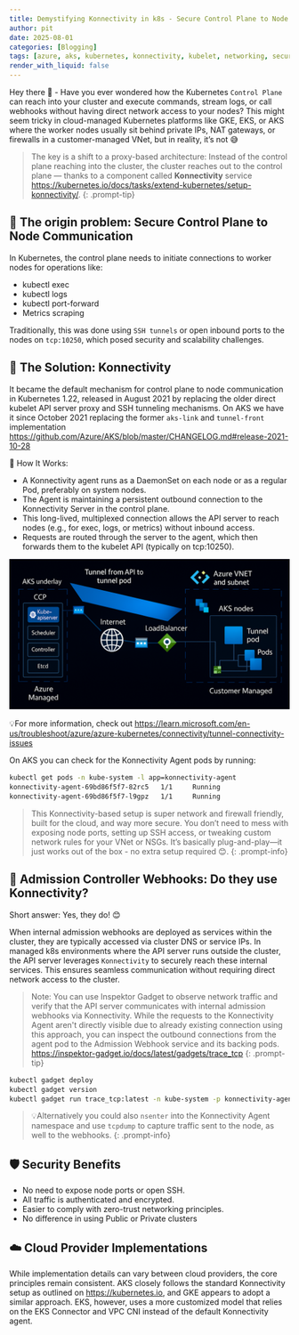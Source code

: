 ```yaml
---
title: Demystifying Konnectivity in k8s - Secure Control Plane to Node Communication"
author: pit
date: 2025-08-01
categories: [Blogging]
tags: [azure, aks, kubernetes, konnectivity, kubelet, networking, security, admission-webhooks]
render_with_liquid: false
---
```


Hey there 🖖 - Have you ever wondered how the Kubernetes `Control Plane` can reach into your cluster and execute commands, stream logs, or call webhooks without having direct network access to your nodes? This might seem tricky in cloud-managed Kubernetes platforms like GKE, EKS, or AKS where the worker nodes usually sit behind private IPs, NAT gateways, or firewalls in a customer-managed VNet, but in reality, it’s not 😅

> The key is a shift to a proxy-based architecture: Instead of the control plane reaching into the cluster, the cluster reaches out to the control plane — thanks to a component called **Konnectivity** service <https://kubernetes.io/docs/tasks/extend-kubernetes/setup-konnectivity/>.
{: .prompt-tip}

## 🧭 The origin problem: Secure Control Plane to Node Communication

In Kubernetes, the control plane needs to initiate connections to worker nodes for operations like:

- kubectl exec
- kubectl logs
- kubectl port-forward
- Metrics scraping

Traditionally, this was done using `SSH tunnels` or open inbound ports to the nodes on `tcp:10250`, which posed security and scalability challenges.

## 🚀 The Solution: Konnectivity

It became the default mechanism for control plane to node communication in Kubernetes 1.22, released in August 2021 by replacing the older direct kubelet API server proxy and SSH tunneling mechanisms. On AKS we have it since October 2021 replacing the former `aks-link` and `tunnel-front` implementation <https://github.com/Azure/AKS/blob/master/CHANGELOG.md#release-2021-10-28>

🔄 How It Works:

- A Konnectivity agent runs as a DaemonSet on each node or as a regular Pod, preferably on system nodes.
- The Agent is maintaining a persistent outbound connection to the Konnectivity Server in the control plane.
- This long-lived, multiplexed connection allows the API server to reach nodes (e.g., for exec, logs, or metrics) without inbound access.
- Requests are routed through the server to the agent, which then forwards them to the kubelet API (typically on tcp:10250).

![img-description](/assets/img/posts/demystifying-konnectivity-in-k8s/aks-konnectivity-architecture.jpg)

💡For more information, check out <https://learn.microsoft.com/en-us/troubleshoot/azure/azure-kubernetes/connectivity/tunnel-connectivity-issues>

On AKS you can check for the Konnectivity Agent pods by running:

```bash
kubectl get pods -n kube-system -l app=konnectivity-agent
konnectivity-agent-69bd86f5f7-82rc5   1/1     Running
konnectivity-agent-69bd86f5f7-l9gpz   1/1     Running
```

> This Konnectivity-based setup is super network and firewall friendly, built for the cloud, and way more secure. You don’t need to mess with exposing node ports, setting up SSH access, or tweaking custom network rules for your VNet or NSGs. It’s basically plug-and-play—it just works out of the box - no extra setup required 😊.
{: .prompt-info}

## 🧩 Admission Controller Webhooks: Do they use Konnectivity?

Short answer: Yes, they do! 😊

When internal admission webhooks are deployed as services within the cluster, they are typically accessed via cluster DNS or service IPs. In managed k8s environments where the API server runs outside the cluster, the API server leverages `Konnectivity` to securely reach these internal services. This ensures seamless communication without requiring direct network access to the cluster.

> Note: You can use Inspektor Gadget to observe network traffic and verify that the API server communicates with internal admission webhooks via Konnectivity. While the requests to the Konnectivity Agent aren't directly visible due to already existing connection using this approach, you can inspect the outbound connections from the agent pod to the Admission Webhook service and its backing pods. <https://inspektor-gadget.io/docs/latest/gadgets/trace_tcp>
{: .prompt-tip}

```bash
kubectl gadget deploy
kubectl gadget version
kubectl gadget run trace_tcp:latest -n kube-system -p konnectivity-agent-xxxxxx --connect-only
```

> 💡Alternatively you could also `nsenter` into the Konnectivity Agent namespace and use `tcpdump` to capture traffic sent to the node, as well to the webhooks.
{: .prompt-info}

## 🛡️ Security Benefits

- No need to expose node ports or open SSH.
- All traffic is authenticated and encrypted.
- Easier to comply with zero-trust networking principles.
- No difference in using Public or Private clusters

## ☁️ Cloud Provider Implementations

While implementation details can vary between cloud providers, the core principles remain consistent. AKS closely follows the standard Konnectivity setup as outlined on <https://kubernetes.io>, and GKE appears to adopt a similar approach. EKS, however, uses a more customized model that relies on the EKS Connector and VPC CNI instead of the default Konnectivity agent.

